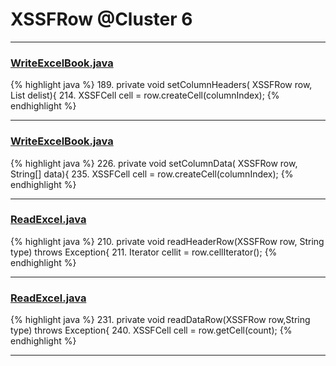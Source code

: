 # XSSFRow @Cluster 6

***

### [WriteExcelBook.java](https://searchcode.com/codesearch/view/93053244/)
{% highlight java %}
189. private void setColumnHeaders( XSSFRow row,  List<String> delist){
214.       XSSFCell cell = row.createCell(columnIndex);
{% endhighlight %}

***

### [WriteExcelBook.java](https://searchcode.com/codesearch/view/93053244/)
{% highlight java %}
226. private void setColumnData( XSSFRow row,  String[] data){
235.       XSSFCell cell = row.createCell(columnIndex);
{% endhighlight %}

***

### [ReadExcel.java](https://searchcode.com/codesearch/view/93053248/)
{% highlight java %}
210. private void readHeaderRow(XSSFRow row, String type) throws Exception{
211.   Iterator<Cell> cellit = row.cellIterator();
{% endhighlight %}

***

### [ReadExcel.java](https://searchcode.com/codesearch/view/93053248/)
{% highlight java %}
231. private void readDataRow(XSSFRow row,String type) throws Exception{
240.        XSSFCell cell = row.getCell(count);
{% endhighlight %}

***

